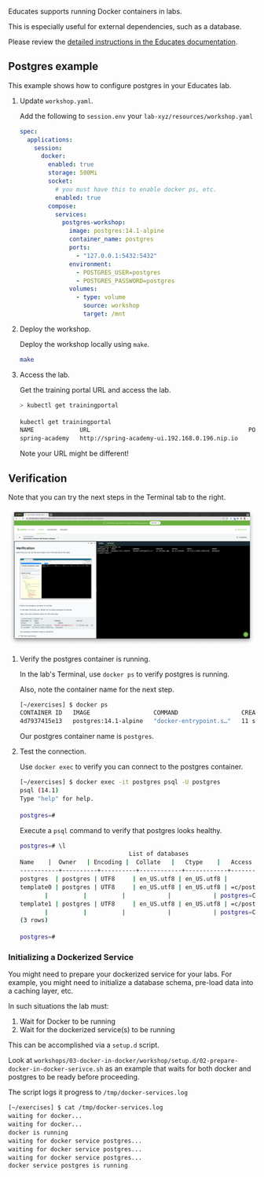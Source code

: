 Educates supports running Docker containers in labs.

This is especially useful for external dependencies, such as a database.

Please review the [detailed instructions in the Educates documentation](https://docs.educates.dev/custom-resources/workshop-definition.html?highlight=compose#enabling-ability-to-use-docker).

## Postgres example

This example shows how to configure postgres in your Educates lab.

1. Update `workshop.yaml`.

   Add the following to `session.env` your `lab-xyz/resources/workshop.yaml`

   ```yaml
   spec:
     applications:
       session:
         docker:
           enabled: true
           storage: 500Mi
           socket:
             # you must have this to enable docker ps, etc.
             enabled: true
           compose:
             services:
               postgres-workshop:
                 image: postgres:14.1-alpine
                 container_name: postgres
                 ports:
                   - "127.0.0.1:5432:5432"
                 environment:
                   - POSTGRES_USER=postgres
                   - POSTGRES_PASSWORD=postgres
                 volumes:
                   - type: volume
                     source: workshop
                     target: /mnt
   ```

1. Deploy the workshop.

   Deploy the workshop locally using `make`.

   ```bash
   make
   ```

1. Access the lab.

   Get the training portal URL and access the lab.

   ```bash
   > kubectl get trainingportal

   kubectl get trainingportal
   NAME             URL                                             PORTALPASSWORD   ADMINUSERNAME   ADMINPASSWORD            STATUS    MESSAGE
   spring-academy   http://spring-academy-ui.192.168.0.196.nip.io                    educates        GenderatedPasswordHere   Running
   ```

   Note your URL might be different!

## Verification

Note that you can try the next steps in the Terminal tab to the right.

![](images/docker-ps.png)

1. Verify the postgres container is running.

   In the lab's Terminal, use `docker ps` to verify postgres is running.

   Also, note the container name for the next step.

   ```bash
   [~/exercises] $ docker ps
   CONTAINER ID   IMAGE                  COMMAND                  CREATED          STATUS          PORTS                      NAMES
   4d7937415e13   postgres:14.1-alpine   "docker-entrypoint.s…"   11 seconds ago   Up 11 seconds   127.0.0.1:5432->5432/tcp   postgres
   ```

   Our postgres container name is `postgres`.

1. Test the connection.

   Use `docker exec` to verify you can connect to the postgres container.

   ```bash
   [~/exercises] $ docker exec -it postgres psql -U postgres
   psql (14.1)
   Type "help" for help.

   postgres=#
   ```

   Execute a `psql` command to verify that postgres looks healthy.

   ```bash
   postgres=# \l
                                  List of databases
   Name    |  Owner   | Encoding |  Collate   |   Ctype    |   Access privileges
   -----------+----------+----------+------------+------------+-----------------------
   postgres  | postgres | UTF8     | en_US.utf8 | en_US.utf8 |
   template0 | postgres | UTF8     | en_US.utf8 | en_US.utf8 | =c/postgres          +
          |          |          |            |            | postgres=CTc/postgres
   template1 | postgres | UTF8     | en_US.utf8 | en_US.utf8 | =c/postgres          +
          |          |          |            |            | postgres=CTc/postgres
   (3 rows)

   postgres=#
   ```

### Initializing a Dockerized Service

You might need to prepare your dockerized service for your labs. For example, you might need to initialize a database schema, pre-load data into a caching layer, etc.

In such situations the lab must:

1. Wait for Docker to be running
1. Wait for the dockerized service(s) to be running

This can be accomplished via a `setup.d` script.

Look at `workshops/03-docker-in-docker/workshop/setup.d/02-prepare-docker-in-docker-serivce.sh` as an example that waits for both docker and postgres to be ready before proceeding.

The script logs it progress to `/tmp/docker-services.log`

```bash
[~/exercises] $ cat /tmp/docker-services.log
waiting for docker...
waiting for docker...
docker is running
waiting for docker service postgres...
waiting for docker service postgres...
waiting for docker service postgres...
docker service postgres is running
```
